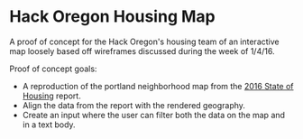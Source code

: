 # Hack Oregon Housing Map
A proof of concept for the Hack Oregon's housing team of an interactive map loosely based off wireframes discussed during the week of 1/4/16.

Proof of concept goals:
- A reproduction of the portland neighborhood map from the [2016 State of Housing](https://www.portlandoregon.gov/phb/67393) report.
- Align the data from the report with the rendered geography.
- Create an input where the user can filter both the data on the map and in a text body.
